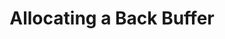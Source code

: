 ---
title: "Allocating a Back Buffer"
layout: "video"
videoId: "GAi_nTx1zG8"
markers:
    "0:50": "Short overview about a backbuffer"
    "2:56": "Windows message callback"
    "4:43": "Closing the window (PostQuitMessage function)"
    "9:10": "about resource handling"
    "12:46": "Back to closing the window"
    "15:56": "about global variables"
    "17:00": "Different meanings of static: internal, global_variable, local_persist"
    "22:47": "Backbuffer, windows, GDI and us."
    "23:29": "resizeDIBSection() created"
    "26:06": "GetClientRect()"
    "30:49": "CreateDIBSection() created"
    "31:39": "StretchDIBits()"
    "38:31": "CreateDIBSection() usage and explanation"
    "48:19": "About freeing and creating a new DIBSection"
    "53:42": "Device context and Win32ResizeDIBSection()"
    "1:03:23": "Start of Q&A"
    "1:03:37": "ssylvan: Remark on not needing to use CreateDIBSection/CreateCompatibleDC and just allocating the array ourselves"
    "1:06:47": "Remark on the change to the archiving of Q&A sessions (they are now combined with the main day video)"
    "1:08:37": "Will you be using sleep()?"
    "1:08:59": "Could you go back through how you got Visual Studio to cooperate?"
    "1:09:52": "Are other windowing systems less crazy to work with?"
    "1:12:20": "Are you going to do a more detailed Intro To C series alongside this one?"
    "1:13:40": "Can you explain what exactly a void* is? A pointer to nothing?"
    "1:20:03": "Any new thoughts on IMGUI since you made that video a few years ago?"
    "1:21:15": "ssylvan: Follow up on the previous remark about StretchDIBits, it can take a custom array as long as it is DWORD aligned"
    "1:23:13": "When will the source be available?"
    "1:23:30": "When using emacs, I find it hard to use meta key with F and B to skip words, how do you do it so fast?"
    "1:23:48": "How come !=0 is true in C, and return values of main and functions is 0 if everything is okay?"
    "1:26:18": "Sean Barrett: Remark on functions with multiple return values \"Pre ANSI C didn't allow return structs\""
    "1:28:24": "Any reason you put the type in a line above the function name?"
---
